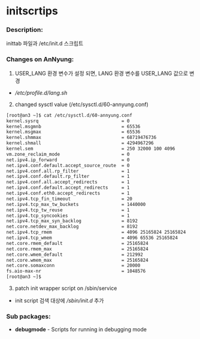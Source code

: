 # initscrtips

### Description:
inittab 파일과 /etc/init.d 스크립트

### Changes on AnNyung:
 1. USER_LANG 환경 변수가 설정 되면, LANG 환경 변수를 USER_LANG 값으로 변경
  * _/etc/profile.d/lang.sh_
 2. changed sysctl value (/etc/sysctl.d/60-annyung.conf)

  ```bash
[root@an3 ~]$ cat /etc/sysctl.d/60-annyung.conf
kernel.sysrq                               = 0
kernel.msgmnb                              = 65536
kernel.msgmax                              = 65536
kernel.shmmax                              = 68719476736
kernel.shmall                              = 4294967296
kernel.sem                                 = 250 32000 100 4096
vm.zone_reclaim_mode                       = 0
net.ipv4.ip_forward                        = 0
net.ipv4.conf.default.accept_source_route  = 0
net.ipv4.conf.all.rp_filter                = 1
net.ipv4.conf.default.rp_filter            = 1
net.ipv4.conf.all.accept_redirects         = 1
net.ipv4.conf.default.accept_redirects     = 1
net.ipv4.conf.eth0.accept_redirects        = 1
net.ipv4.tcp_fin_timeout                   = 20
net.ipv4.tcp_max_tw_buckets                = 1440000
net.ipv4.tcp_tw_reuse                      = 1
net.ipv4.tcp_syncookies                    = 1
net.ipv4.tcp_max_syn_backlog               = 8192
net.core.netdev_max_backlog                = 8192
net.ipv4.tcp_rmem                          = 4096 25165824 25165824
net.ipv4.tcp_wmem                          = 4096 65536 25165824
net.core.rmem_default                      = 25165824
net.core.rmem_max                          = 25165824
net.core.wmem_default                      = 212992
net.core.wmem_max                          = 25165824
net.core.somaxconn                         = 20000
fs.aio-max-nr                              = 1048576
[root@an3 ~]$
```

 3. patch init wrapper script on /sbin/service
  * init script 검색 대상에 _/sbin/init.d_ 추가

### Sub packages:
* **debugmode** - Scripts for running in debugging mode
